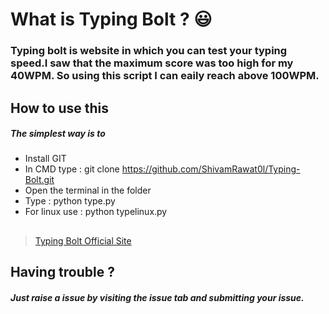 # What is Typing Bolt ? :smiley:
### **Typing bolt is website in which you can test your typing speed.I saw that the maximum score was too high for my 40WPM. So using this script I can eaily reach above 100WPM.**

## How to use this 
##### The simplest way is to 
- Install GIT
- In CMD type  : git clone https://github.com/ShivamRawat0l/Typing-Bolt.git
- Open the terminal in the folder 
- Type : python type.py 
- For linux use : python typelinux.py

## 


> <a href="http://www.typingbolt.com" title="Great typing test website">Typing Bolt Official Site</a>

## Having trouble ? 
##### Just raise a issue by visiting the issue tab and submitting your issue.
